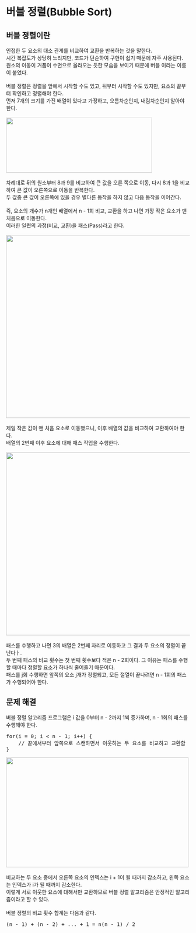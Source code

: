 # 버블 정렬(Bubble Sort)

## 버블 정렬이란
인접한 두 요소의 대소 관계를 비교하여 교환을 반복하는 것을 말한다.
<br>
시간 복잡도가 상당히 느리지만, 코드가 단순하여 구현이 쉽기 때문에 자주 사용된다.
<br>
원소의 이동이 거품이 수면으로 올라오는 듯한 모습을 보이기 때문에 버블 이라는 이름이 붙었다.
<br>
<br>
버블 정렬은 정렬을 앞에서 시작할 수도 있고, 뒤부터 시작할 수도 있지만, 요소의 끝부터 확인하고 정렬해야 한다.
<br>
먼저 7개의 크기를 가진 배열이 있다고 가정하고, 오름차순인지, 내림차순인지 알아야 한다.
<br>
<br>
<img src="https://user-images.githubusercontent.com/87363461/201458701-e019bf77-fce6-4cad-b02f-7da60ac2c783.JPG" width="400" height="150">
<br>
<br>
차례대로 뒤의 원소부터 8과 9를 비교하여 큰 값을 오른 쪽으로 이동, 다시 8과 1을 비교하여 큰 값이 오른쪽으로 이동을 반복한다.
<br>
두 값중 큰 값이 오른쪽에 있을 경우 별다른 동작을 하지 않고 다음 동작을 이어간다.
<br>
<br>
즉, 요소의 개수가 n개인 배열에서 n - 1회 비교, 교환을 하고 나면 가장 작은 요소가 맨 처음으로 이동한다.
<br>
이러한 일련의 과정(비교, 교환)을 패스(Pass)라고 한다.
<br>
<br>
<img src="https://user-images.githubusercontent.com/87363461/201458787-67ce5eda-1118-45e4-b5b2-1dd851d00d3b.JPG" width="600" height="500">
<br>
<br>
제일 작은 값이 맨 처음 요소로 이동했으니, 이후 배열의 값을 비교하여 교환하여야 한다.
<br>
배열의 2번째 이후 요소에 대해 패스 작업을 수행한다.
<br>
<br>
<img src="https://user-images.githubusercontent.com/87363461/201458867-b57a994d-03df-45c8-a93f-ab7c8d9601dd.JPG" width="600" height="500">
<br>
<br>
패스를 수행하고 나면 3의 배열은 2번째 자리로 이동하고 그 결과 두 요소의 정렬이 끝난다ㅏ.
<br>
두 번째 패스의 비교 횟수는 첫 번째 횟수보다 적은 n - 2회이다. 그 이유는 패스를 수행할 때마다 정렬할 요소가 하나씩 줄어즐기 때문이다.
<br>
패스를 j회 수행하면 앞쪽의 요소 j개가 정렬되고, 모든 절열이 끝나려면 n - 1회의 패스가 수행되어야 한다.


## 문제 해결
버블 정렬 알고리즘 프로그램은 i 값을 0부터 n - 2까지 1씩 증가하며, n - 1회의 패스를 수행해야 한다.
<pre>
for(i = 0; i < n - 1; i++) {
    // 끝에서부터 앞쪽으로 스캔하면서 이웃하는 두 요소를 비교하고 교환함
}
</pre>
<img src="https://user-images.githubusercontent.com/87363461/201458955-23d2155c-bab5-4b02-b1f8-ca6d3239c817.JPG" width="500" height="300">
<br>
<br>
비교하는 두 요소 중에서 오른쪽 요소의 인덱스는 i + 1이 될 때까지 감소하고, 왼쪽 요소는 인덱스가 i가 될 때까지 감소한다.
<br>
이렇게 서로 이웃한 요소에 대해서만 교환하므로 버블 정렬 알고리즘은 안정적인 알고리즘이라고 할 수 있다.
<br>
<br>
버블 정렬의 비교 횟수 합계는 다음과 같다.
<pre>
(n - 1) + (n - 2) + ... + 1 = n(n - 1) / 2
</pre>
